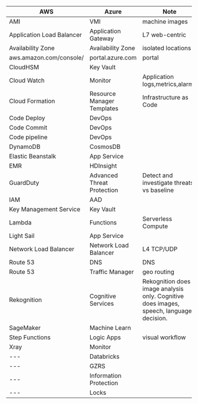 | AWS	                     | Azure                        | Note                       | 
| ------------------------ | -----------------------------|----------------------------|
| AMI                      | VMI                          | machine images|
| Application Load Balancer| Application Gateway          | L7 web-centric|
| Availability Zone        | Availability Zone            | isolated locations|
| aws.amazon.com/console/  | portal.azure.com             | portal|
| CloudHSM                 | Key Vault                    | |
| Cloud Watch              | Monitor                      | Application logs,metrics,alarms|
| Cloud Formation          | Resource Manager Templates   | Infrastructure as Code|
| Code Deploy              | DevOps                       | |
| Code Commit              | DevOps                       | |
| Code pipeline            | DevOps                       | |
| DynamoDB                 | CosmosDB                     | |
| Elastic Beanstalk        | App Service                  | |
| EMR                      | HDInsight                    | |
| GuardDuty                | Advanced Threat Protection   | Detect and investigate threats vs baseline|
| IAM                      | AAD                          | |
| Key Management Service   | Key Vault                    | |
| Lambda                   | Functions                    | Serverless Compute|
| Light Sail               | App Service                  | |
| Network Load Balancer    | Network Load Balancer        | L4 TCP/UDP|
| Route 53                 | DNS                          | DNS|
| Route 53                 | Traffic Manager              | geo routing|
| Rekognition              | Cognitive Services           | Rekognition does image analysis only. Cognitive does images, speech, language, decision. |
| SageMaker                | Machine Learn                | |
| Step Functions           | Logic Apps                   | visual workflow |
| Xray                     | Monitor                      | |
| ---                      | Databricks                   | |
| ---                      | GZRS                         | |
| ---                      | Information Protection       | |
| ---                      | Locks                        | |
